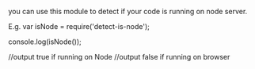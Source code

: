 you can use this module to detect if your code is running on node server.

E.g.  var isNode = require('detect-is-node');

console.log(isNode());

//output true if running on Node 
//output false if running on browser
